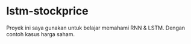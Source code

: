 # lstm-stockprice
Proyek ini saya gunakan untuk belajar memahami RNN &amp; LSTM. Dengan contoh kasus harga saham.
